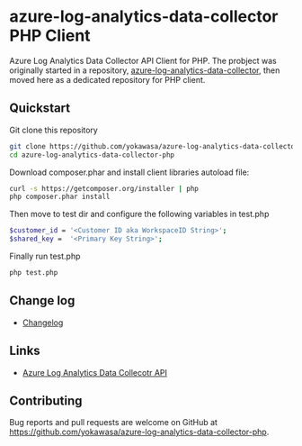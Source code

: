 # azure-log-analytics-data-collector PHP Client
Azure Log Analytics Data Collector API Client for PHP. The probject was originally started in a repository, [azure-log-analytics-data-collector](https://github.com/yokawasa/azure-log-analytics-data-collector), then moved here as a dedicated repository for PHP client.

## Quickstart
Git clone this repository
```bash
git clone https://github.com/yokawasa/azure-log-analytics-data-collector-php.git
cd azure-log-analytics-data-collector-php
```

Download composer.phar and install client libraries autoload file:
```bash
curl -s https://getcomposer.org/installer | php
php composer.phar install
```

Then move to test dir and configure the following variables in test.php

```bash
$customer_id = '<Customer ID aka WorkspaceID String>';
$shared_key =  '<Primary Key String>';
```

Finally run test.php
```bash
php test.php
```

## Change log

* [Changelog](ChangeLog.md)

## Links

* [Azure Log Analytics Data Collecotr API](https://docs.microsoft.com/en-us/azure/log-analytics/log-analytics-data-collector-api)

## Contributing

Bug reports and pull requests are welcome on GitHub at https://github.com/yokawasa/azure-log-analytics-data-collector-php.
